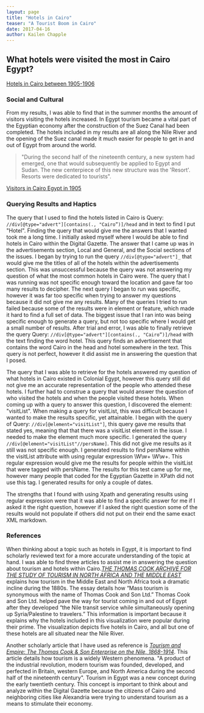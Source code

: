```yaml
---
layout: page
title: "Hotels in Cairo"
teaser: "A Tourist Boom in Cairo"
date: 2017-04-16
author: Kailen Chapple
---
```

## What hotels were visited the most in Cairo Egypt?

[Hotels in Cairo between 1905-1906](https://www.google.com/maps/@30.0302842,31.1812774,13z/data=!3m1!4b1!4m2!6m1!1s1DunCjoyI8KrRBpKhOk1C7EDsJijzv3J3)

### Social and Cultural

From my results, I was able to find that in the summer months the amount of visitors visiting the hotels increased. In Egypt tourism became a vital part of the Egyptian economy after the construction of the Suez Canal had been completed. The hotels included in my results are all along the Nile River and the opening of the Suez canal made it much easier for people to get in and out of Egypt from around the world.
  >"During the second half of the nineteenth century, a new system had emerged, one that would subsequently be applied to Egypt and Sudan. The new centerpiece of this new structure was the 'Resort'. Resorts were dedicated to tourists".

[Visitors in Cairo Egypt in 1905](https://public.tableau.com/views/visitList/Story1?:showVizHome=no&:embed=true)

### Querying Results and Haptics

The query that I used to find the hotels listed in Cairo is Query: `//div[@type="advert"][contains(., "Cairo”)]/head` and in text to find I put "Hotel". Finding the query that would give me the answers that I wanted took me a long time. I initially asked myself where I would be able to find hotels in Cairo within the Digital Gazette. The answer that I came up was in the advertisements section, Local and General, and the Social sections of the issues. I began by trying to run the query `//div[@type="advert"]_` that would give me the titles of all of the hotels within the advertisements section. This was unsuccessful because the query was not answering my question of what the most common hotels in Cairo were. The query that I was running was not specific enough toward the location and gave far too many results to decipher. The next query I began to run was specific, however it was far too specific when trying to answer my questions because it did not give me any results. Many of the queries I tried to run failed because some of the results were in element or feature, which made it hard to find a full set of data. The biggest issue that I ran into was being specific enough to generate a query, but not too specific where I would get a small number of results. After trial and error, I was able to finally retrieve the query Query: `//div[@type="advert"][contains(., "Cairo”)]/head` with the text finding the word hotel. This query finds an advertisement that contains the word Cairo in the head and hotel somewhere in the text. This query is not perfect, however it did assist me in answering the question that I posed.

The query that I was able to retrieve for the hotels answered my question of what hotels in Cairo existed in Colonial Egypt, however this query still did not give me an accurate representation of the people who attended these hotels. I further had to construe a query that would answer the question of who visited the hotels and when the people visited these hotels. When coming up with a query to answer this question, I discovered the element: "visitList". When making a query for visitList, this was difficult because I wanted to make the results specific, yet attainable. I began with the query of Query: `//div[@element="visitList"]`, this query gave me results that stated yes, meaning that that there was a visitList element in the issue. I needed to make the element much more specific. I generated the query `//div[@element="visitList"//persName]`. This did not give me results as it still was not specific enough. I generated results to find persName within the visitList attribute with using regular expression \W\w+ \W\w+. This regular expression would give me the results for people within the visitList that were tagged with persName. The results for this test came up for me, however many people that coded for the Egyptian Gazette in XPath did not use this tag. I generated results for only a couple of dates.

The strengths that I found with using Xpath and generating results using regular expression were that it was able to find a specific answer for me if I asked it the right question, however if I asked the right question some of the results would not populate if others did not put on their end the same exact XML markdown.

### References
When thinking about a topic such as hotels in Egypt, it is important to find scholarly reviewed text for a more accurate understanding of the topic at hand. I was able to find three articles to assist me in answering the question about tourism and hotels within Cairo.[_THE THOMAS COOK ARCHIVE FOR THE STUDY OF TOURISM IN NORTH AFRICA AND THE MIDDLE EAST_](http://www.jstor.org/stable/23062746?Search=yes&resultItemClick=true&searchText=hotel&searchText=colonial&searchText=Egypt&searchUri=%2Faction%2FdoAdvancedSearch%3Ff1%3Dall%26amp%3Bf3%3Dall%26amp%3Bq1%3Dcolonial%2BEgypt%2B%26amp%3Bacc%3Don%26amp%3Bed%3D%26amp%3Bsd%3D%26amp%3Bc3%3DAND%26amp%3Bq0%3Dhotel%2B%26amp%3Bgroup%3Dnone%26amp%3Bc6%3DAND%26amp%3Bq2%3D%26amp%3Bf4%3Dall%26amp%3Bc1%3DAND%26amp%3Bf2%3Dall%26amp%3Bf5%3Dall%26amp%3Bf6%3Dall%26amp%3Bf0%3Dall%26amp%3Bq3%3D%26amp%3Bisbn%3D%26amp%3Bq5%3D%26amp%3Bpt%3D%26amp%3Bq6%3D%26amp%3Bc4%3DAND%26amp%3Bc2%3DAND%26amp%3Bq4%3D%26amp%3Bc5%3DAND%26amp%3Bla%3D&refreqid=search%3Adb8b6213b82816d7b3da77e796434632&seq=1#page_scan_tab_contents)
explains how tourism in the Middle East and North Africa took a dramatic incline during the 1880s. The essay details how “Mass tourism is synonymous with the name of Thomas Cook and Son Ltd.” Thomas Cook and Son Ltd. helped pave the way for tourist coming in and out of Egypt after they developed “the Nile transit service while simultaneously opening up Syria/Palestine to travelers.” This information is important because it explains why the hotels included in this visualization were popular during their prime. The visualization depicts five hotels in Cairo, and all but one of these hotels are all situated near the Nile River.


Another scholarly article that I have used as reference is [_Tourism and Empire: The Thomas Cook & Son Enterprise on the Nile, 1868-1914_](http://www.jstor.org/stable/4289940?Search=yes&resultItemClick=true&searchText=hotel&searchText=colonial&searchText=Egypt&searchUri=%2Faction%2FdoAdvancedSearch%3Ff3%3Dall%26amp%3Bf6%3Dall%26amp%3Bc1%3DAND%26amp%3Bed%3D%26amp%3Bq0%3Dhotel%2B%26amp%3Bacc%3Don%26amp%3Bf4%3Dall%26amp%3BcurrentPath%3D%252Faction%252FdoAdvancedSearch%26amp%3Bf2%3Dall%26amp%3Bpage%3D2%26amp%3Bsd%3D%26amp%3BsearchType%3DfacetSearch%26amp%3Bf0%3Dall%26amp%3Bf1%3Dall%26amp%3Bc5%3DAND%26amp%3Bc2%3DAND%26amp%3Bc3%3DAND%26amp%3Bc6%3DAND%26amp%3Bc4%3DAND%26amp%3Bgroup%3Dnone%26amp%3Bf5%3Dall%26amp%3Bq1%3Dcolonial%2BEgypt%2B&seq=1#page_scan_tab_contents). This article details how tourism is a widely Western phenomena. "A product of the industrial revolution, modern tourism was founded, developed, and perfected in Britain, western Europe, and North America during the second half of the nineteenth century". Tourism in Egypt was a new concept during the early twentieth century. This concept is important to think about and analyze within the Digital Gazette because the citizens of Cairo and neighboring cities like Alexandria were trying to understand tourism as a means to stimulate their economy.

